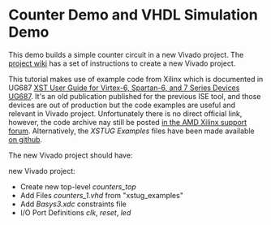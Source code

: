 # Counter Demo and VHDL Simulation Demo

This demo builds a simple counter circuit in a new Vivado project. The [project wiki](https://github.com/red-bote/VHDL_Demos/wiki) has a set of instructions to create a new Vivado project. 

This tutorial makes use of example code from Xilinx which is documented in UG687 [XST User Guide for Virtex-6, Spartan-6, and 7 Series Devices UG687](https://docs.xilinx.com/v/u/en-US/xst_v6s6). It's an old publication published for the previous ISE tool, and those devices are out of production but the code examples are useful and relevant in Vivado project. Unfortunately there is no direct official link, however, the code archive nay still be posted [in the AMD Xilinx support forum](https://support.xilinx.com/s/question/0D52E00006hpNo9SAE/xstugexamples-disappeared?language=en_US). Alternatively, the *XSTUG Examples* files have been made available [on github](https://github.com/thomasrussellmurphy/xilinx_xstug_examples).

The new Vivado project should have:

new Vivado project:
- Create new top-level *counters_top*
- Add Files *counters_1.vhd* from "xstug_examples"
- Add _Basys3.xdc_ constraints file
- I/O Port Definitions _clk_, _reset_, _led_

